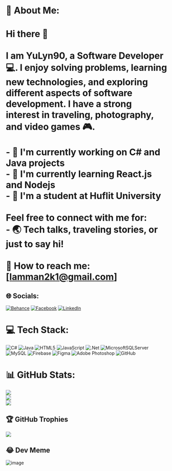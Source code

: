 # 💫 About Me:
# Hi there 👋<br><br>I am **YuLyn90**, a Software Developer 💻. I enjoy solving problems, learning new technologies, and exploring different aspects of software development. I have a strong interest in traveling, photography, and video games 🎮.<br><br>- 🔭 I'm currently working on **C#** and **Java** projects<br>- 🌱 I'm currently learning **React.js** and **Nodejs**<br>- 🤝 I'm a student at Huflit University<br><br>Feel free to connect with me for:<br>- 🌏 Tech talks, traveling stories, or just to say hi!<br><br>📧 How to reach me: [lamman2k1@gmail.com]<br>


## 🌐 Socials:
[![Behance](https://img.shields.io/badge/Behance-1769ff?logo=behance&logoColor=white)](https://behance.net/https://www.behance.net/ngcnguyn550) [![Facebook](https://img.shields.io/badge/Facebook-%231877F2.svg?logo=Facebook&logoColor=white)](https://facebook.com/https://www.facebook.com/nhungoc8001/) [![LinkedIn](https://img.shields.io/badge/LinkedIn-%230077B5.svg?logo=linkedin&logoColor=white)](https://linkedin.com/in/https://www.linkedin.com/in/ng%E1%BB%8Dc-nguy%E1%BB%85n-506a9328b/) 

# 💻 Tech Stack:
![C#](https://img.shields.io/badge/c%23-%23239120.svg?style=flat&logo=csharp&logoColor=white) ![Java](https://img.shields.io/badge/java-%23ED8B00.svg?style=flat&logo=openjdk&logoColor=white) ![HTML5](https://img.shields.io/badge/html5-%23E34F26.svg?style=flat&logo=html5&logoColor=white) ![JavaScript](https://img.shields.io/badge/javascript-%23323330.svg?style=flat&logo=javascript&logoColor=%23F7DF1E) ![.Net](https://img.shields.io/badge/.NET-5C2D91?style=flat&logo=.net&logoColor=white) ![MicrosoftSQLServer](https://img.shields.io/badge/Microsoft%20SQL%20Server-CC2927?style=flat&logo=microsoft%20sql%20server&logoColor=white) ![MySQL](https://img.shields.io/badge/mysql-4479A1.svg?style=flat&logo=mysql&logoColor=white) ![Firebase](https://img.shields.io/badge/firebase-a08021?style=flat&logo=firebase&logoColor=ffcd34) ![Figma](https://img.shields.io/badge/figma-%23F24E1E.svg?style=flat&logo=figma&logoColor=white) ![Adobe Photoshop](https://img.shields.io/badge/adobe%20photoshop-%2331A8FF.svg?style=flat&logo=adobe%20photoshop&logoColor=white) ![GitHub](https://img.shields.io/badge/github-%23121011.svg?style=flat&logo=github&logoColor=white)
# 📊 GitHub Stats:
![](https://github-readme-stats.vercel.app/api?username=YuLyn90&theme=dark&hide_border=false&include_all_commits=false&count_private=false)<br/>
![](https://github-readme-streak-stats.herokuapp.com/?user=YuLyn90&theme=dark&hide_border=false)<br/>
![](https://github-readme-stats.vercel.app/api/top-langs/?username=YuLyn90&theme=dark&hide_border=false&include_all_commits=false&count_private=false&layout=compact)

## 🏆 GitHub Trophies
![](https://github-profile-trophy.vercel.app/?username=YuLyn90&theme=radical&no-frame=false&no-bg=true&margin-w=4)

## 😂 Dev Meme
![image](https://github.com/user-attachments/assets/3514382f-8772-479e-89d0-c6f0b4bddf84)
